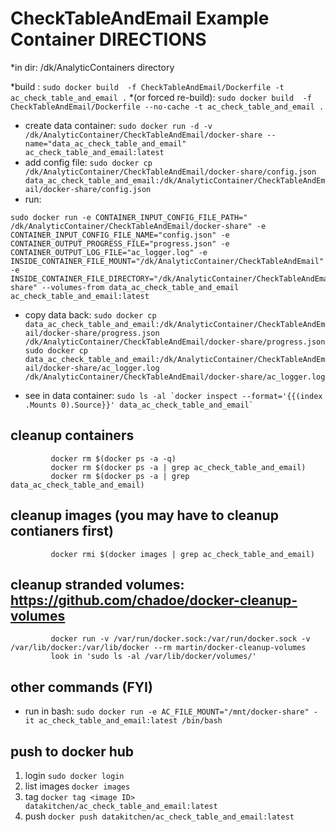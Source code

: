 # CheckTableAndEmail Example Container DIRECTIONS
 
 *in dir:   /dk/AnalyticContainers directory

 *build :                   ``` sudo docker build  -f CheckTableAndEmail/Dockerfile -t ac_check_table_and_email . ```
 *(or forced re-build):     ``` sudo docker build  -f CheckTableAndEmail/Dockerfile --no-cache -t ac_check_table_and_email . ```

 * create data container:    ``` sudo docker run -d -v /dk/AnalyticContainer/CheckTableAndEmail/docker-share --name="data_ac_check_table_and_email" ac_check_table_and_email:latest ```
 * add config file:          ``` sudo docker cp  /dk/AnalyticContainer/CheckTableAndEmail/docker-share/config.json data_ac_check_table_and_email:/dk/AnalyticContainer/CheckTableAndEmail/docker-share/config.json ```
 * run:                      
 ``` 
 sudo docker run -e CONTAINER_INPUT_CONFIG_FILE_PATH=" /dk/AnalyticContainer/CheckTableAndEmail/docker-share" -e CONTAINER_INPUT_CONFIG_FILE_NAME="config.json" -e CONTAINER_OUTPUT_PROGRESS_FILE="progress.json" -e CONTAINER_OUTPUT_LOG_FILE="ac_logger.log" -e INSIDE_CONTAINER_FILE_MOUNT="/dk/AnalyticContainer/CheckTableAndEmail" -e INSIDE_CONTAINER_FILE_DIRECTORY="/dk/AnalyticContainer/CheckTableAndEmail/docker-share" --volumes-from data_ac_check_table_and_email ac_check_table_and_email:latest
 ```
 
 * copy data back:           ``` sudo docker cp data_ac_check_table_and_email:/dk/AnalyticContainer/CheckTableAndEmail/docker-share/progress.json /dk/AnalyticContainer/CheckTableAndEmail/docker-share/progress.json ```
                             ``` sudo docker cp data_ac_check_table_and_email:/dk/AnalyticContainer/CheckTableAndEmail/docker-share/ac_logger.log /dk/AnalyticContainer/CheckTableAndEmail/docker-share/ac_logger.log ```

 * see in data container:    ``` sudo ls -al `docker inspect --format='{{(index .Mounts 0).Source}}' data_ac_check_table_and_email`  ```

## cleanup containers
```
         docker rm $(docker ps -a -q)
         docker rm $(docker ps -a | grep ac_check_table_and_email) 
         docker rm $(docker ps -a | grep data_ac_check_table_and_email) 
```
## cleanup images (you may have to cleanup contianers first)
```         
         docker rmi $(docker images | grep ac_check_table_and_email) 
```
## cleanup stranded volumes:  https://github.com/chadoe/docker-cleanup-volumes
```
         docker run -v /var/run/docker.sock:/var/run/docker.sock -v /var/lib/docker:/var/lib/docker --rm martin/docker-cleanup-volumes
         look in 'sudo ls -al /var/lib/docker/volumes/'
```
## other commands (FYI)
 * run in bash:     ``` sudo docker run -e AC_FILE_MOUNT="/mnt/docker-share" -it ac_check_table_and_email:latest /bin/bash ```
 
## push to docker hub
 1. login            ``` sudo docker login ```
 2. list images      ``` docker images ```
 3. tag              ``` docker tag <image ID> datakitchen/ac_check_table_and_email:latest ```
 4. push             ``` docker push datakitchen/ac_check_table_and_email:latest ```
 

